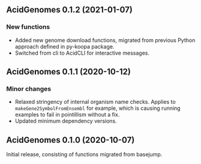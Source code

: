 ## AcidGenomes 0.1.2 (2021-01-07)

### New functions

- Added new genome download functions, migrated from previous Python approach
  defined in py-koopa package.
- Switched from cli to AcidCLI for interactive messages.

## AcidGenomes 0.1.1 (2020-10-12)

### Minor changes

- Relaxed stringency of internal organism name checks. Applies to
  `makeGene2SymbolFromEnsembl` for example, which is causing running examples
  to fail in pointillism without a fix.
- Updated minimum dependency versions.

## AcidGenomes 0.1.0 (2020-10-07)

Initial release, consisting of functions migrated from basejump.
